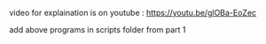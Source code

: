 video for explaination is on youtube :
https://youtu.be/glOBa-EoZec


add above programs in scripts folder from part 1
